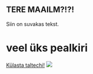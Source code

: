  <!DOCTYPE html>
 <html>
  <h2>TERE MAAILM?!?!</h2>
   <p>Siin on suvakas tekst.</p>
  <h1>veel üks pealkiri</h1>
 <a href="https://www.taltech.ee">Külasta taltechi!</a>
<img src="[img_girl.jpg](https://encrypted-tbn0.gstatic.com/images?q=tbn:ANd9GcRCKKt42XREUuuYXg6QNV9nFpmwm6LBWwMWmQ&usqp=CAU)https://encrypted-tbn0.gstatic.com/images?q=tbn:ANd9GcRCKKt42XREUuuYXg6QNV9nFpmwm6LBWwMWmQ&usqp=CAU"> 
<html>
